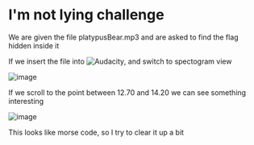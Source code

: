 # I'm not lying challenge

We are given the file platypusBear.mp3 and are asked to find the flag hidden inside it

If we insert the file into ![Audacity](https://www.audacityteam.org/), and switch to spectogram view

![image](https://user-images.githubusercontent.com/70701563/98003879-ee798100-1df7-11eb-824f-8320bee7eda9.png)

If we scroll to the point between 12.70 and 14.20 we can see something interesting

![image](https://user-images.githubusercontent.com/70701563/98005043-4ebcf280-1df9-11eb-9f1b-0de6863fa40f.png)

This looks like morse code, so I try to clear it up a bit
